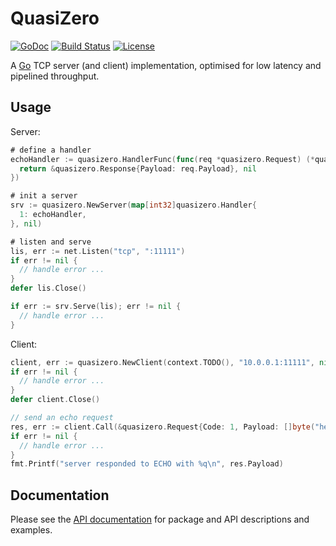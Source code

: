 # QuasiZero

[![GoDoc](https://godoc.org/github.com/bsm/quasizero?status.svg)](https://godoc.org/github.com/bsm/quasizero)
[![Build Status](https://travis-ci.org/bsm/quasizero.svg)](https://travis-ci.org/bsm/quasizero)
[![License](https://img.shields.io/badge/License-Apache%202.0-blue.svg)](https://opensource.org/licenses/Apache-2.0)

A [Go](https://golang.org/) TCP server (and client) implementation, optimised for low latency and pipelined throughput.

## Usage

Server:

```go
# define a handler
echoHandler := quasizero.HandlerFunc(func(req *quasizero.Request) (*quasizero.Response, error) {
  return &quasizero.Response{Payload: req.Payload}, nil
})

# init a server
srv := quasizero.NewServer(map[int32]quasizero.Handler{
  1: echoHandler,
}, nil)

# listen and serve
lis, err := net.Listen("tcp", ":11111")
if err != nil {
  // handle error ...
}
defer lis.Close()

if err := srv.Serve(lis); err != nil {
  // handle error ...
}
```

Client:

```go
client, err := quasizero.NewClient(context.TODO(), "10.0.0.1:11111", nil)
if err != nil {
  // handle error ...
}
defer client.Close()

// send an echo request
res, err := client.Call(&quasizero.Request{Code: 1, Payload: []byte("hello")})
if err != nil {
  // handle error ...
}
fmt.Printf("server responded to ECHO with %q\n", res.Payload)
```

## Documentation

Please see the [API documentation](https://godoc.org/github.com/bsm/quasizero) for
package and API descriptions and examples.
